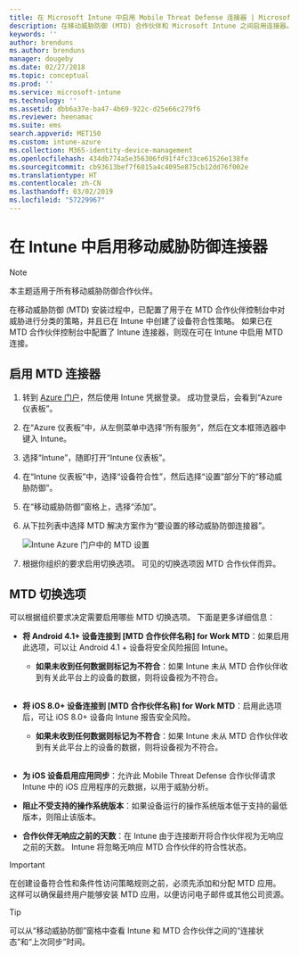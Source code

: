 ```yaml
---
title: 在 Microsoft Intune 中启用 Mobile Threat Defense 连接器 | Microsoft Intune
description: 在移动威胁防御 (MTD) 合作伙伴和 Microsoft Intune 之间启用连接器。
keywords: ''
author: brenduns
ms.author: brenduns
manager: dougeby
ms.date: 02/27/2018
ms.topic: conceptual
ms.prod: ''
ms.service: microsoft-intune
ms.technology: ''
ms.assetid: dbb6a37e-ba47-4b69-922c-d25e66c279f6
ms.reviewer: heenamac
ms.suite: ems
search.appverid: MET150
ms.custom: intune-azure
ms.collection: M365-identity-device-management
ms.openlocfilehash: 434db774a5e356306fd91f4fc33ce61526e138fe
ms.sourcegitcommit: cb93613bef7f6015a4c4095e875cb12dd76f002e
ms.translationtype: HT
ms.contentlocale: zh-CN
ms.lasthandoff: 03/02/2019
ms.locfileid: "57229967"
---
```

# <a name="enable-the-mobile-threat-defense-connector-in-intune"></a>在 Intune 中启用移动威胁防御连接器

> [!NOTE] 
> 本主题适用于所有移动威胁防御合作伙伴。

在移动威胁防御 (MTD) 安装过程中，已配置了用于在 MTD 合作伙伴控制台中对威胁进行分类的策略，并且已在 Intune 中创建了设备符合性策略。 如果已在 MTD 合作伙伴控制台中配置了 Intune 连接器，则现在可在 Intune 中启用 MTD 连接。

## <a name="to-enable-the-mtd-connector"></a>启用 MTD 连接器

1. 转到 [Azure 门户](https://portal.azure.com)，然后使用 Intune 凭据登录。 成功登录后，会看到“Azure 仪表板”。

2. 在“Azure 仪表板”中，从左侧菜单中选择“所有服务”，然后在文本框筛选器中键入 Intune。

3. 选择“Intune”，随即打开“Intune 仪表板”。

4. 在“Intune 仪表板”中，选择“设备符合性”，然后选择“设置”部分下的“移动威胁防御”。

5. 在“移动威胁防御”窗格上，选择“添加”。

6. 从下拉列表中选择 MTD 解决方案作为“要设置的移动威胁防御连接器”。

    ![Intune Azure 门户中的 MTD 设置](./media/enable-mtd-connector-1.png)

7. 根据你组织的要求启用切换选项。 可见的切换选项因 MTD 合作伙伴而异。

## <a name="mtd-toggle-options"></a>MTD 切换选项

可以根据组织要求决定需要启用哪些 MTD 切换选项。 下面是更多详细信息：

- **将 Android 4.1+ 设备连接到 [MTD 合作伙伴名称] for Work MTD**：如果启用此选项，可以让 Android 4.1 + 设备将安全风险报回 Intune。
    - **如果未收到任何数据则标记为不符合**：如果 Intune 未从 MTD 合作伙伴收到有关此平台上的设备的数据，则将设备视为不符合。
<br></br>
- **将 iOS 8.0+ 设备连接到 [MTD 合作伙伴名称] for Work MTD**：启用此选项后，可让 iOS 8.0+ 设备向 Intune 报告安全风险。
    - **如果未收到任何数据则标记为不符合**：如果 Intune 未从 MTD 合作伙伴收到有关此平台上的设备的数据，则将设备视为不符合。
<br></br>
- **为 iOS 设备启用应用同步**：允许此 Mobile Threat Defense 合作伙伴请求 Intune 中的 iOS 应用程序的元数据，以用于威胁分析。

- **阻止不受支持的操作系统版本**：如果设备运行的操作系统版本低于支持的最低版本，则阻止该版本。

- **合作伙伴无响应之前的天数**：在 Intune 由于连接断开将合作伙伴视为无响应之前的天数。 Intune 将忽略无响应 MTD 合作伙伴的符合性状态。

> [!IMPORTANT] 
> 在创建设备符合性和条件性访问策略规则之前，必须先添加和分配 MTD 应用。 这样可以确保最终用户能够安装 MTD 应用，以便访问电子邮件或其他公司资源。

> [!TIP]
> 可以从“移动威胁防御”窗格中查看 Intune 和 MTD 合作伙伴之间的“连接状态”和“上次同步”时间。
